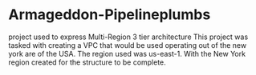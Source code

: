 # Armageddon-Pipelineplumbs
project used to express Multi-Region 3 tier architecture
This project was tasked with creating a VPC that would be used operating out of the new york are of the USA.  The region used was us-east-1.
With the New York region created for the structure to be complete.
